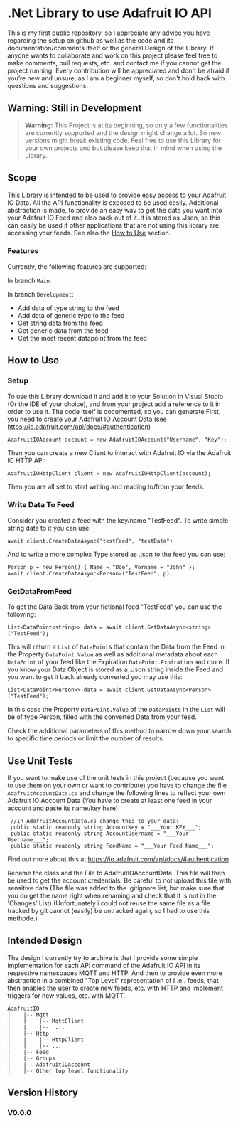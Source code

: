# .Net Library to use Adafruit IO API

This is my first public repository, so I appreciate any advice you have regarding the setup on github as well as the code and its documentation/comments itself or the general Design of the Library. 
If anyone wants to collaborate and work on this project please feel free to make comments, pull requests, etc. and contact me if you cannot get the project running. Every contribution will be appreciated and don't be afraid if you’re new and unsure, as I am a beginner myself, so don't hold back with questions and suggestions.

## Warning: Still in Development
> **Warning:** This Project is at its beginning, so only a few functionalities are currently supported and the design might change a lot. So new versions might break existing code. Feel free to use this Library for your own projects and but please keep that in mind when using the Library.

## Scope
This Library is intended to be used to provide easy access to your Adafruit IO Data. All the API functionality is exposed to be used easily. Additional abstraction is made, to provide an easy way to get the data you want into your Adafruit IO Feed and also back out of it. It is stored as .Json, so this can easily be used if other applications that are not using this library are accessing your feeds. See also the [How to Use](#HowToUse) section.
### Features 
Currently, the following features are supported:

In branch `Main`:

In branch `Development`:
- Add data of type string to the feed
- Add data of generic type to the feed
- Get string data from the feed
- Get generic data from the feed
- Get the most recent datapoint from the feed

## <a name="HowToUse"></a> How to Use
### Setup
To use this Library download it and add it to your Solution in Visual Studio (Or the IDE of your choice), and from your project add a reference to it in order to use it.
The code itself is documented, so you can generate 
First, you need to create your Adafruit IO Account Data (see https://io.adafruit.com/api/docs/#authentication)

    AdafruitIOAccount account = new AdafruitIOAccount("Username", "Key");
Then you can create a new Client to interact with Adafruit IO via the Adafruit IO HTTP API:

    AdafruitIOHttpClient client = new AdafruitIOHttpClient(account);
Then you are all set to start writing and reading to/from your feeds.
### Write Data To Feed
Consider you created a feed with the key/name "TestFeed".
To write simple string data to it you can use:

    await client.CreateDataAsync("testFeed", "testData")
And to write a more complex Type stored as .json to the feed you can use:

    Person p = new Person() { Name = "Doe", Vorname = "John" };
    await client.CreateDataAsync<Person>("TestFeed", p);
### GetDataFromFeed
To get the Data Back from your fictional feed "TestFeed" you can use the following:

    List<DataPoint<string>> data = await client.GetDataAsync<string>("TestFeed");
This will return a `List` of `DataPoint`s that contain the Data from the Feed in the Property `DataPoint.Value` as well as additional metadata about each `DataPoint` of your feed like the Expiration `DataPoint.Expiration` and more. 
If you know your Data Object is stored as a .Json string inside the Feed and you want to get it back already converted you may use this:

    List<DataPoint<Person>> data = await client.GetDataAsync<Person>("TestFeed");
In this case the Property `DataPoint.Value` of the `DataPoint`s in the `List` will be of type Person, filled with the converted Data from your feed.

Check the additional parameters of this method to narrow down your search to specific time periods or limit the number of results.

## Use Unit Tests
If you want to make use of the unit tests in this project (because you want to use them on your own or want to contribute) you have to change the file `AdafruitAccountData.cs` and change the following lines to reflect your own Adafruit IO Account Data (You have to create at least one feed in your account and paste its name/key here):

     //in AdafruitAccountData.cs change this to your data:
     public static readonly string AccountKey = "___Your KEY___";
     public static readonly string AccountUsername = "___Your Username___";
	 public static readonly string FeedName = "___Your Feed Name___";
Find out more about this at https://io.adafruit.com/api/docs/#authentication 

Rename the class and the File to AdafruitIOAccountData. This file will then be used to get the account credentials. Be careful to not upload this file with sensitive data (The file was added to the .gitignore list, but make sure that you do get the name right when renaming and check that it is not in the 'Changes' List)
(Unfortunately i could not reuse the same file as a file tracked by git cannot (easily) be untracked again, so I had to use this methode.)

## Intended Design
The design I currently try to archive is that I provide some simple implementation for each API command of the Adafruit IO API in its respective namespaces MQTT and HTTP. And then to provide even more abstraction in a combined "Top Level" representation of I .e.. feeds, that then enables the user to create new feeds, etc. with HTTP and implement triggers for new values, etc. with MQTT.
	
    AdafruitIO
    |    |-- Mqtt
    |    |    |-- MqttClient
    |    |    |--  ...
    |    |-- Http
    |    |    |-- HttpClient
    |    |    |-- ...
    |    |-- Feed
    |    |-- Groups
    |    |-- AdafruitIOAccount
    |    |-- Other top level functionality

## Version History
### V0.0.0